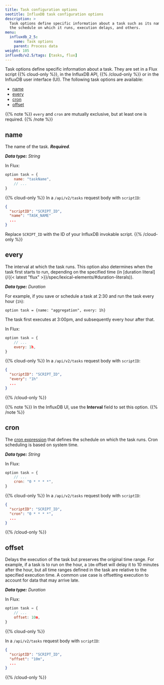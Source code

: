 ```yaml
---
title: Task configuration options
seotitle: InfluxDB task configuration options
description: >
  Task options define specific information about a task such as its name,
  the schedule on which it runs, execution delays, and others.
menu:
  influxdb_2_5:
    name: Task options
    parent: Process data
weight: 105
influxdb/v2.5/tags: [tasks, flux]
---
```


Task options define specific information about a task.
They are set in a Flux script {{% cloud-only %}}, in the InfluxDB API, {{% /cloud-only %}} or in the InfluxDB user interface (UI).
The following task options are available:

- [name](#name)
- [every](#every)
- [cron](#cron)
- [offset](#offset)

{{% note %}}
`every` and `cron` are mutually exclusive, but at least one is required.
{{% /note %}}

## name

The name of the task. _**Required**_.

_**Data type:** String_

In Flux:

```js
option task = {
    name: "taskName",
    // ...
}
```

{{% cloud-only %}}
In a `/api/v2/tasks` request body with `scriptID`:

```json
{
  "scriptID": "SCRIPT_ID",
  "name": "TASK_NAME"
  ...
}
```

Replace `SCRIPT_ID` with the ID of your InfluxDB invokable script.
{{% /cloud-only %}}

## every

The interval at which the task runs. This option also determines when the task first starts to run, depending on the specified time (in [duration literal](/{{< latest "flux" >}}/spec/lexical-elements/#duration-literals)).

_**Data type:** Duration_

For example, if you save or schedule a task at 2:30 and run the task every hour (`1h`):

`option task = {name: "aggregation", every: 1h}`

The task first executes at 3:00pm, and subsequently every hour after that.

In Flux:

```js
option task = {
    // ...
    every: 1h,
}
```

{{% cloud-only %}}
In a `/api/v2/tasks` request body with `scriptID`:

```json
{
  "scriptID": "SCRIPT_ID",
  "every": "1h"
  ...
}
```

{{% /cloud-only %}}

{{% note %}}
In the InfluxDB UI, use the **Interval** field to set this option.
{{% /note %}}

## cron

The [cron expression](https://en.wikipedia.org/wiki/Cron#Overview) that
defines the schedule on which the task runs.
Cron scheduling is based on system time.

_**Data type:** String_

In Flux:

```js
option task = {
    // ...
    cron: "0 * * * *",
}
```

{{% cloud-only %}}
In a `/api/v2/tasks` request body with `scriptID`:

```json
{
  "scriptID": "SCRIPT_ID",
  "cron": "0 * * * *",
  ...
}
```

{{% /cloud-only %}}

## offset

Delays the execution of the task but preserves the original time range.
For example, if a task is to run on the hour, a `10m` offset will delay it to 10
minutes after the hour, but all time ranges defined in the task are relative to
the specified execution time.
A common use case is offsetting execution to account for data that may arrive late.

_**Data type:** Duration_

In Flux:

```js
option task = {
    // ...
    offset: 10m,
}
```

{{% cloud-only %}}

In a `/api/v2/tasks` request body with `scriptID`:

```json
{
  "scriptID": "SCRIPT_ID",
  "offset": "10m",
  ...
}
```

{{% /cloud-only %}}